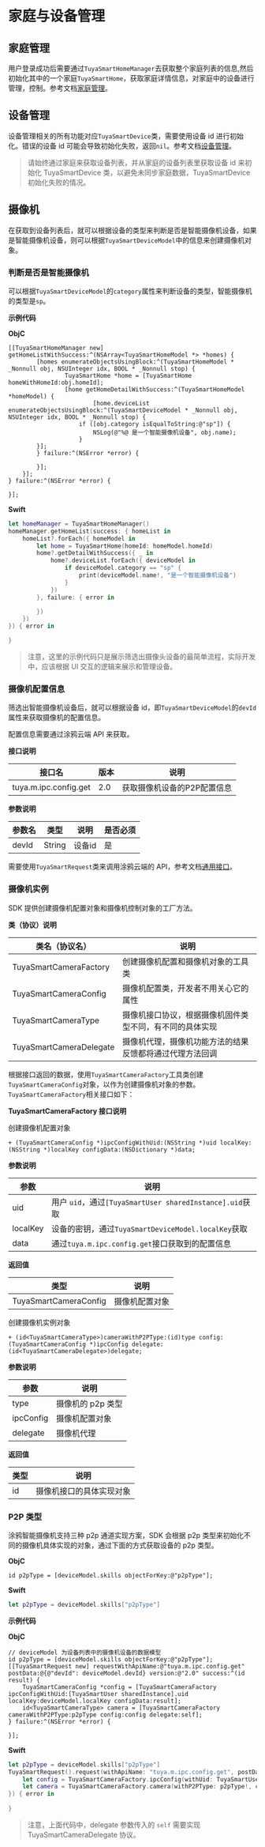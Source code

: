 # 家庭与设备管理

## 家庭管理

用户登录成功后需要通过`TuyaSmartHomeManager`去获取整个家庭列表的信息,然后初始化其中的一个家庭`TuyaSmartHome`，获取家庭详情信息，对家庭中的设备进行管理，控制。参考文档[家庭管理](https://tuyainc.github.io/tuyasmart_home_ios_sdk_doc/zh-hans/resource/Home.html#%E5%AE%B6%E5%BA%AD%E7%AE%A1%E7%90%86)。

## 设备管理

设备管理相关的所有功能对应`TuyaSmartDevice`类，需要使用设备 id 进行初始化。错误的设备 id 可能会导致初始化失败，返回`nil`。参考文档[设备管理](https://tuyainc.github.io/tuyasmart_home_ios_sdk_doc/zh-hans/resource/Device.html#%E8%AE%BE%E5%A4%87%E7%AE%A1%E7%90%86)。

> 请始终通过家庭来获取设备列表，并从家庭的设备列表里获取设备 id 来初始化 TuyaSmartDevice 类，以避免未同步家庭数据，TuyaSmartDevice 初始化失败的情况。

## 摄像机

在获取到设备列表后，就可以根据设备的类型来判断是否是智能摄像机设备，如果是智能摄像机设备，则可以根据`TuyaSmartDeviceModel`中的信息来创建摄像机对象。

### 判断是否是智能摄像机

可以根据`TuyaSmartDeviceModel`的`category`属性来判断设备的类型，智能摄像机的类型是`sp`。

**示例代码**

__ObjC__

```objc
[[TuyaSmartHomeManager new] getHomeListWithSuccess:^(NSArray<TuyaSmartHomeModel *> *homes) {
		[homes enumerateObjectsUsingBlock:^(TuyaSmartHomeModel * _Nonnull obj, NSUInteger idx, BOOL * _Nonnull stop) {
				TuyaSmartHome *home = [TuyaSmartHome homeWithHomeId:obj.homeId];
				[home getHomeDetailWithSuccess:^(TuyaSmartHomeModel *homeModel) {
						[home.deviceList enumerateObjectsUsingBlock:^(TuyaSmartDeviceModel * _Nonnull obj, NSUInteger idx, BOOL * _Nonnull stop) {
            		if ([obj.category isEqualToString:@"sp"]) {
                		NSLog(@"%@ 是一个智能摄像机设备", obj.name);
            		}
        }];
        } failure:^(NSError *error) {

        }];
    }];
} failure:^(NSError *error) {

}];
```

__Swift__

```swift
let homeManager = TuyaSmartHomeManager()
homeManager.getHomeList(success: { homeList in
    homeList?.forEach({ homeModel in
        let home = TuyaSmartHome(homeId: homeModel.homeId)
        home?.getDetailWithSuccess({ _ in
            home?.deviceList.forEach({ deviceModel in
                if deviceModel.category == "sp" {
                    print(deviceModel.name!, "是一个智能摄像机设备")
                }
            })
        }, failure: { error in

        })
    })
}) { error in

}
```

> 注意，这里的示例代码只是展示筛选出摄像头设备的最简单流程，实际开发中，应该根据 UI 交互的逻辑来展示和管理设备。

### 摄像机配置信息

筛选出智能摄像机设备后，就可以根据设备 id，即`TuyaSmartDeviceModel`的`devId`属性来获取摄像机的配置信息。

配置信息需要通过涂鸦云端 API 来获取。

**接口说明**

| 接口名                | 版本 | 说明                        |
| --------------------- | ---- | --------------------------- |
| tuya.m.ipc.config.get | 2.0  | 获取摄像机设备的P2P配置信息 |

**参数说明**

| 参数名 | 类型   | 说明   | 是否必须 |
| ------ | ------ | ------ | -------- |
| devId  | String | 设备id | 是       |

需要使用`TuyaSmartRequest`类来调用涂鸦云端的 API，参考文档[通用接口](https://tuyainc.github.io/tuyasmart_home_ios_sdk_doc/zh-hans/resource/CommonInterface.html)。

### 摄像机实例

SDK 提供创建摄像机配置对象和摄像机控制对象的工厂方法。

**类（协议）说明**

| 类名（协议名）          | 说明                                                     |
| ----------------------- | -------------------------------------------------------- |
| TuyaSmartCameraFactory  | 创建摄像机配置和摄像机对象的工具类                       |
| TuyaSmartCameraConfig   | 摄像机配置类，开发者不用关心它的属性                     |
| TuyaSmartCameraType     | 摄像机接口协议，根据摄像机固件类型不同，有不同的具体实现 |
| TuyaSmartCameraDelegate | 摄像机代理，摄像机功能方法的结果反馈都将通过代理方法回调 |



根据接口返回的数据，使用`TuyaSmartCameraFactory`工具类创建`TuyaSmartCameraConfig`对象，以作为创建摄像机对象的参数。`TuyaSmartCameraFactory`相关接口如下：

**TuyaSmartCameraFactory 接口说明**

创建摄像机配置对象

```objc
+ (TuyaSmartCameraConfig *)ipcConfigWithUid:(NSString *)uid localKey:(NSString *)localKey configData:(NSDictionary *)data;
```

**参数说明**

| 参数     | 说明                                                     |
| -------- | -------------------------------------------------------- |
| uid      | 用户 `uid`，通过`[TuyaSmartUser sharedInstance].uid`获取 |
| localKey | 设备的密钥，通过`TuyaSmartDeviceModel.localKey`获取      |
| data     | 通过`tuya.m.ipc.config.get`接口获取到的配置信息          |

**返回值**

| 类型                  | 说明           |
| --------------------- | -------------- |
| TuyaSmartCameraConfig | 摄像机配置对象 |



创建摄像机实例对象

```objc
+ (id<TuyaSmartCameraType>)cameraWithP2PType:(id)type config:(TuyaSmartCameraConfig *)ipcConfig delegate:(id<TuyaSmartCameraDelegate>)delegate;
```

**参数说明**

| 参数      | 说明              |
| --------- | ----------------- |
| type      | 摄像机的 p2p 类型 |
| ipcConfig | 摄像机配置对象    |
| delegate  | 摄像机代理        |

**返回值**

| 类型                    | 说明                     |
| ----------------------- | ------------------------ |
| id<TuyaSmartCameraType> | 摄像机接口的具体实现对象 |



### P2P 类型

涂鸦智能摄像机支持三种 p2p 通道实现方案，SDK 会根据 p2p 类型来初始化不同的摄像机具体实现的对象，通过下面的方式获取设备的 p2p 类型。

__ObjC__

```objc
id p2pType = [deviceModel.skills objectForKey:@"p2pType"];
```

__Swift__

```swift
let p2pType = deviceModel.skills["p2pType"]
```

**示例代码**

__ObjC__

```objc
// deviceModel 为设备列表中的摄像机设备的数据模型
id p2pType = [deviceModel.skills objectForKey:@"p2pType"];
[[TuyaSmartRequest new] requestWithApiName:@"tuya.m.ipc.config.get" postData:@{@"devId": deviceModel.devId} version:@"2.0" success:^(id result) {
    TuyaSmartCameraConfig *config = [TuyaSmartCameraFactory ipcConfigWithUid:[TuyaSmartUser sharedInstance].uid localKey:deviceModel.localKey configData:result];
    id<TuyaSmartCameraType> camera = [TuyaSmartCameraFactory cameraWithP2PType:p2pType config:config delegate:self];
} failure:^(NSError *error) {
    
}];
```

__Swift__

```swift
let p2pType = deviceModel.skills["p2pType"]
TuyaSmartRequest().request(withApiName: "tuya.m.ipc.config.get", postData: ["devId" : deviceModel.devId], version: "2.0", success: { result in
    let config = TuyaSmartCameraFactory.ipcConfig(withUid: TuyaSmartUser.sharedInstance().uid, localKey: deviceModel.localKey, configData: result as? [AnyHashable : Any])
    let camera = TuyaSmartCameraFactory.camera(withP2PType: p2pType!, config: config!, delegate: self)
}) { error in
    
}
```

> 注意，上面代码中，delegate 参数传入的 `self` 需要实现 TuyaSmartCameraDelegate 协议。